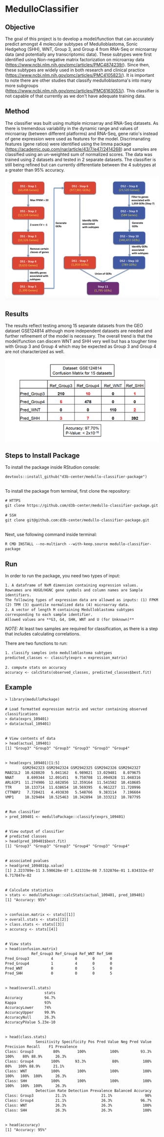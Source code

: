 # MedulloClassifier

## Objective

The goal of this project is to develop a model/function that can accurately predict amongst 4 molecular subtypes of Medulloblastoma, Sonic Hedgehog (SHH), WNT, Group 3, and Group 4 from RNA-Seq or microarray data (and potentially any transcriptomic data). These subtypes were first identified using Non-negative matrix factorization on microarray data (https://www.ncbi.nlm.nih.gov/pmc/articles/PMC4874239/). Since then, these subtypes are widely used in both research and clinical practice (https://www.ncbi.nlm.nih.gov/pmc/articles/PMC4105823/). It is important to note there are other studies that classify medulloblastoma's into many more subgroups (https://www.ncbi.nlm.nih.gov/pmc/articles/PMC6163053/). This classifier is not capable of that currently as we don't have adequate training data. 

## Method

The classifier was built using multiple microarray and RNA-Seq datasets. As there is tremendous variability in the dynamic range and values of microarray (between different platforms) and RNA-Seq, gene ratio's instead of gene expression were used as features for the model. Discrimanating features (gene ratios) were identified using the limma package (https://academic.oup.com/nar/article/43/7/e47/2414268) and samples are classified using an un-weighted sum of normalized scores. The data was trained using 2 datasets and tested in 2 separate datasets. The classifier is still being refined but can currently differentiate between the 4 subtypes at a greater than 95% accuracy.

![Workflow](images/workflow.png)

## Results

The results reflect testing among 15 separate datasets from the GEO dataset GSE124814 although more independent datasets are needed and further refinement of the model is necessary. The overall trend is that the model/function can discern WNT and SHH very well but has a tougher time with Group 3 and Group 4 which may be expected as Group 3 and Group 4 are not characterized as well.

![Results](images/GSE124814_results.png)

## Steps to Install Package
To install the package inside RStudion console:
```
devtools::install_github("d3b-center/medullo-classifier-package")
```
\
To install the package from terminal, first clone the repository:
```
# HTTPS
git clone https://github.com/d3b-center/medullo-classifier-package.git

# SSH
git clone git@github.com:d3b-center/medullo-classifier-package.git
```
\
Next, use following command inside terminal:
```
R CMD INSTALL --no-multiarch --with-keep.source medullo-classifier-package
```

## Run
In order to run the package, you need two types of input:

	1. A dataframe of NxM dimension containing expression values. 
	Rownames are HUGO/HGNC gene symbols and column names are Sample identifiers. 
	The following types of expression data are allowed as inputs: (1) FPKM (2) TPM (3) quantile normalized data (4) microarray data.
	2. A vector of length M containing Medulloblastoma subtypes corresponding to each sample identifier. 
	Allowed values are **G3, G4, SHH, WNT and U (for Unknown)**

*NOTE:* At least two samples are required for classification, as there is a step that includes calculating correlations. 

There are two functions to run:

	1. classify samples into medulloblastoma subtypes 
	predicted_classes <- classify(exprs = expression_matrix) 

	2. compute stats on accuracy
	accuracy <- calcStats(observed_classes, predicted_classes$best.fit)
	
## Example
```
> library(medulloPackage)

# Load formatted expression matrix and vector containing observed classifications
> data(exprs_109401)
> data(actual_109401)


# View contents of data
> head(actual_109401)
[1] "Group3" "Group3" "Group3" "Group3" "Group3" "Group4"


> head(exprs_109401)[1:5]
        GSM2942323 GSM2942324 GSM2942325 GSM2942326 GSM2942327
MAB21L2  10.628020   5.041162   6.989021  13.029481   8.079675
NNAT      8.699344  12.091451   9.750708  11.094928  11.048316
ARL6IP1  11.274906  12.682856  12.359164  11.541582  10.410685
TTR      10.133714  11.638654  10.569395   6.961227  11.720996
CTTNBP2   7.720421   4.493830   5.548766   9.383114   7.196604
VMP1     10.329404  10.525463  10.342894  10.333212  10.787795


# Run classifier
> pred_109401 <- medulloPackage::classify(exprs_109401)


# View output of classifier
# predicted classes
> head(pred_109401$best.fit)
[1] "Group3" "Group3" "Group3" "Group4" "Group3" "Group4"


# associated pvalues
> head(pred_109401$p.value)
[1] 2.223789e-11 3.590628e-07 1.421319e-08 7.532876e-01 1.834332e-07 6.717847e-02


# Calculate statistics
> stats <- medulloPackage::calcStats(actual_109401, pred_109401)
[1] "Accuracy: 95%"


> confusion.matrix <- stats[[1]]
> overall.stats <- stats[[2]]
> class.stats <- stats[[3]]
> accuracy <- stats[[4]]


# View stats
> head(confusion.matrix)
            Ref_Group3 Ref_Group4 Ref_WNT Ref_SHH
Pred_Group3          4          0       0       0
Pred_Group4          1          4       0       0
Pred_WNT             0          0       5       0
Pred_SHH             0          0       0       5


> head(overall.stats)
                  stats
Accuracy          94.7%
Kappa             93%  
AccuracyLower     74%  
AccuracyUpper     99.9%
AccuracyNull      26.3%
AccuracyPValue 5.23e-10


> head(class.stats)
              Sensitivity Specificity Pos Pred Value Neg Pred Value Precision Recall    F1 Prevalence
Class: Group3         80%        100%           100%          93.3%      100%    80% 88.9%      26.3%
Class: Group4        100%       93.3%            80%           100%       80%   100% 88.9%      21.1%
Class: WNT           100%        100%           100%           100%      100%   100%  100%      26.3%
Class: SHH           100%        100%           100%           100%      100%   100%  100%      26.3%
              Detection Rate Detection Prevalence Balanced Accuracy
Class: Group3          21.1%                21.1%               90%
Class: Group4          21.1%                26.3%             96.7%
Class: WNT             26.3%                26.3%              100%
Class: SHH             26.3%                26.3%              100%


> head(accuracy)
[1] "Accuracy: 95%"

```

